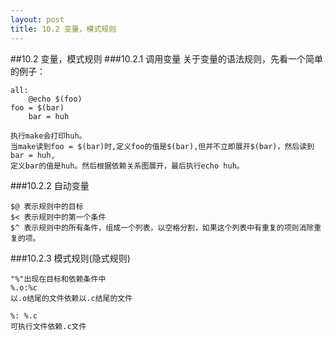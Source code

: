 ```yaml
---
layout: post
title: 10.2 变量，模式规则
---
```


##10.2 变量，模式规则
###10.2.1 调用变量
关于变量的语法规则，先看一个简单的例子：

	all:
		@echo $(foo)
	foo = $(bar)
		bar = huh
    
	执行make会打印huh。
	当make读到foo = $(bar)时,定义foo的值是$(bar),但并不立即展开$(bar)，然后读到bar = huh,
	定义bar的值是huh。然后根据依赖关系图展开，最后执行echo huh。

###10.2.2 自动变量

	$@ 表示规则中的目标
	$< 表示规则中的第一个条件
	$^ 表示规则中的所有条件，组成一个列表，以空格分割，如果这个列表中有重复的项则消除重复的项。

###10.2.3 模式规则(隐式规则)
    
	"%"出现在目标和依赖条件中
	%.o:%c
	以.o结尾的文件依赖以.c结尾的文件
    
	%: %.c
	可执行文件依赖.c文件
